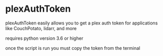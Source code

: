 # plexAuthToken
plexAuthToken easily allows you to get a plex auth token for applications like CouchPotato, lidarr, and more

requires python version 3.6 or higher

once the script is run you must copy the token from the terminal
